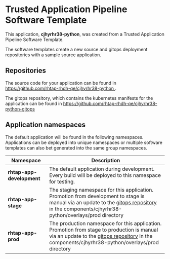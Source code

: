 # Trusted Application Pipeline Software Template

This application, **cjhyrhr38-python**, was created from a Trusted Application Pipeline Software Template.

The software templates create a new source and gitops deployment repositories with a sample source application. 

## Repositories

The source code for your application can be found in [https://github.com/rhtap-rhdh-qe/cjhyrhr38-python ](https://github.com/rhtap-rhdh-qe/cjhyrhr38-python ).
 
The gitops repository, which contains the kubernetes manifests for the application can be found in 
[https://github.com/rhtap-rhdh-qe/cjhyrhr38-python-gitops ](https://github.com/rhtap-rhdh-qe/cjhyrhr38-python-gitops ) 

## Application namespaces 

The default application will be found in the following namespaces. Applications can be deployed into unique namespaces or multiple software templates can also bet generated into the same group namespaces.  

|  Namespace   |  Description   |  
| -------- | -------- |   
| **rhtap-app-development** | The default application during development. Every build will be deployed to this namespace for testing. | 
| **rhtap-app-stage** | The staging namespace for this application. Promotion from development to stage is manual via an update to the [gitops repository](https://github.com/rhtap-rhdh-qe/cjhyrhr38-python-gitops ) in the components/cjhyrhr38-python/overlays/prod directory |  
| **rhtap-app-prod** | The production namespace for this application. Promotion from stage to production is manual via an update to the [gitops repository](https://github.com/rhtap-rhdh-qe/cjhyrhr38-python-gitops ) in the components/cjhyrhr38-python/overlays/prod directory | 